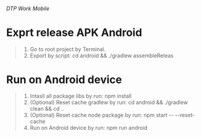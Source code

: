 ###### DTP Work Mobile

# Exprt release APK Android
> 1. Go to root project by Terminal.
> 2. Export by script: cd android && ./gradlew assembleReleas

# Run on Android device
> 1. Intasll all package libs by run: npm install
> 2. (Optional) Reset cache gradlew by run: cd android && ./gradlew clean && cd ..
> 3. (Optional) Reset cache node package by run: npm start -- --reset-cache
> 4. Run on Android device by run: npm run android